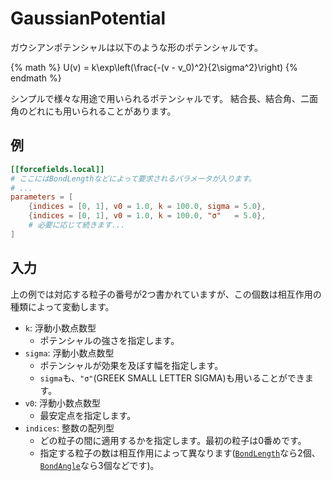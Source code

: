 # GaussianPotential

ガウシアンポテンシャルは以下のような形のポテンシャルです。

{% math %}
U(v) = k\exp\left(\frac{-(v - v_0)^2}{2\sigma^2}\right)
{% endmath %}

シンプルで様々な用途で用いられるポテンシャルです。
結合長、結合角、二面角のどれにも用いられることがあります。

## 例

```toml
[[forcefields.local]]
# ここにはBondLengthなどによって要求されるパラメータが入ります。
# ...
parameters = [
    {indices = [0, 1], v0 = 1.0, k = 100.0, sigma = 5.0},
    {indices = [0, 1], v0 = 1.0, k = 100.0, "σ"   = 5.0},
    # 必要に応じて続きます...
]
```

## 入力

上の例では対応する粒子の番号が2つ書かれていますが、この個数は相互作用の種類によって変動します。

- `k`: 浮動小数点数型
  - ポテンシャルの強さを指定します。
- `sigma`: 浮動小数点数型
  - ポテンシャルが効果を及ぼす幅を指定します。
  - `sigma`も、`"σ"`(GREEK SMALL LETTER SIGMA)も用いることができます。
- `v0`: 浮動小数点数型
  - 最安定点を指定します。
- `indices`: 整数の配列型
  - どの粒子の間に適用するかを指定します。最初の粒子は0番めです。
  - 指定する粒子の数は相互作用によって異なります([`BondLength`](BondLengthInteraction.md)なら2個、[`BondAngle`](BondAngleInteraction.md)なら3個などです)。
